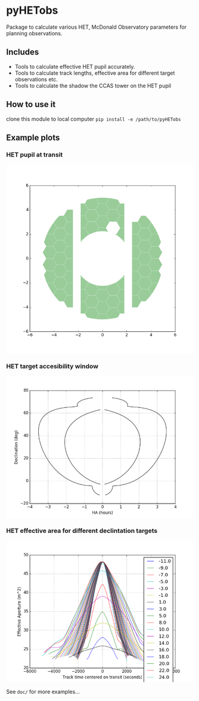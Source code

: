 # pyHETobs
Package to calculate various HET, McDonald Observatory parameters for planning observations.

## Includes
+ Tools to calculate effective HET pupil accurately.
+ Tools to calculate track lengths, effective area for different target observations etc.
+ Tools to calculate the shadow the CCAS tower on the HET pupil

## How to use it
clone this module to local computer
`pip install -e /path/to/pyHETobs`


## Example plots

### HET pupil at transit

![HET pupil at transit](doc/HETPupilimageAtTransit.png)

### HET target accesibility window

![HET Target accesibility window](doc/HET_target_accessibility_locus.png)

### HET effective area for different declintation targets

![HET Effective area across dec](doc/EffectiveHETAreaAcrossDec.png)

See `doc/` for more examples...
